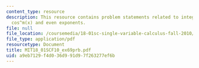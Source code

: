 ```yaml
---
content_type: resource
description: This resource contains problem statements related to integral of sin^n(x)
  cos^m(x) and even exponents.
file: null
file_location: /coursemedia/18-01sc-single-variable-calculus-fall-2010/a9eb7129f4d036d991d97f263277ef6b_MIT18_01SCF10_ex69prb.pdf
file_type: application/pdf
resourcetype: Document
title: MIT18_01SCF10_ex69prb.pdf
uid: a9eb7129-f4d0-36d9-91d9-7f263277ef6b
---
```

